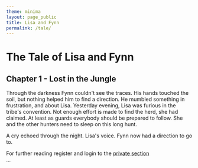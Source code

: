 ```yaml
---
theme: minima
layout: page_public
title: Lisa and Fynn
permalink: /tale/
---
```


# The Tale of Lisa and Fynn

## Chapter 1 - Lost in the Jungle

Through the darkness Fynn couldn't see the traces. His hands touched the soil, but nothing helped him to find a direction. He mumbled something in frustration, and about Lisa.
Yesterday evening, Lisa was furious in the tribe's convention. Not enough effort is made to find the herd, she had claimed. At least as guards everybody should be prepared to follow. She and the other hunters need to sleep on this long hunt. 

A cry echoed through the night. Lisa's voice. Fynn now had a direction to go to. 


For further reading register and login to the [private section](/ecl/register/)  
...





